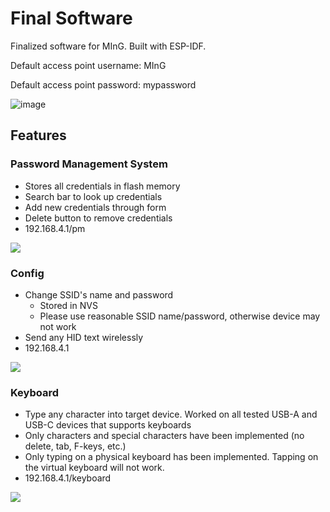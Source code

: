 # Final Software
Finalized software for MInG. Built with ESP-IDF.

Default access point username: MInG 

Default access point password: mypassword 

![image](https://user-images.githubusercontent.com/72418944/224905057-38abe480-b193-4b59-a3d4-ed91a5137d95.png)


## Features

### Password Management System
- Stores all credentials in flash memory
- Search bar to look up credentials
- Add new credentials through form
- Delete button to remove credentials
- 192.168.4.1/pm

<kbd><img src="https://user-images.githubusercontent.com/72418944/224902820-93ac0810-52f3-4b2a-9637-1af7684908b8.png" /></kbd>

### Config
- Change SSID's name and password
  - Stored in NVS
  - Please use reasonable SSID name/password, otherwise device may not work
- Send any HID text wirelessly
- 192.168.4.1

<kbd><img src="https://user-images.githubusercontent.com/72418944/224903731-ee95bd27-bb79-4396-b782-8056dabc45a0.png" /></kbd>


### Keyboard
- Type any character into target device. Worked on all tested USB-A and USB-C devices that supports keyboards
- Only characters and special characters have been implemented (no delete, tab, F-keys, etc.)
- Only typing on a physical keyboard has been implemented. Tapping on the virtual keyboard will not work. 
- 192.168.4.1/keyboard

<kbd><img src="https://user-images.githubusercontent.com/72418944/224904186-596eafa0-7a3d-4729-99ec-dcc260f0cc6e.png" /></kbd>
